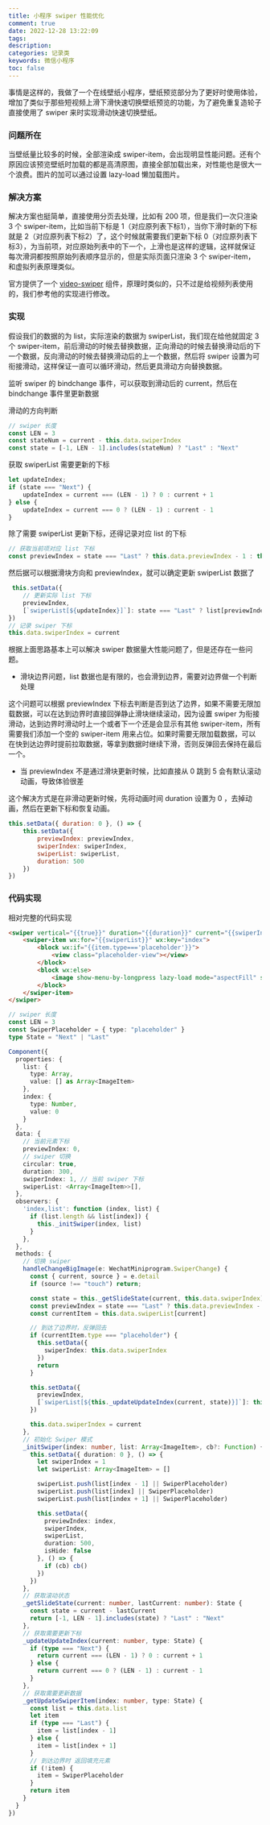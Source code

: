 ```yaml
---
title: 小程序 swiper 性能优化
comment: true
date: 2022-12-28 13:22:09
tags:
description:
categories: 记录类
keywords: 微信小程序
toc: false
---
```

事情是这样的，我做了一个在线壁纸小程序，壁纸预览部分为了更好时使用体验，增加了类似于那些短视频上滑下滑快速切换壁纸预览的功能，为了避免重复造轮子直接使用了 swiper 来时实现滑动快速切换壁纸。
<!-- more -->

### 问题所在

当壁纸量比较多的时候，全部渲染成 swiper-item，会出现明显性能问题。还有个原因应该预览壁纸时加载的都是高清原图，直接全部加载出来，对性能也是很大一个浪费。图片的加可以通过设置 lazy-load 懒加载图片。

### 解决方案

解决方案也挺简单，直接使用分页去处理，比如有 200 项，但是我们一次只渲染 3 个 swiper-item，比如当前下标是 1（对应原列表下标1），当你下滑时新的下标就是 2（对应原列表下标2）了，这个时候就需要我们更新下标 0（对应原列表下标3），为当前项，对应原始列表中的下一个，上滑也是这样的逻辑，这样就保证每次滑洞都按照原始列表顺序显示的，但是实际页面只渲染 3 个 swiper-item，和虚拟列表原理类似。


官方提供了一个 [video-swiper](https://developers.weixin.qq.com/miniprogram/dev/platform-capabilities/extended/component-plus/video-swiper.html) 组件，原理时类似的，只不过是给视频列表使用的，我们参考他的实现进行修改。

### 实现
假设我们的数据的为 list，实际渲染的数据为 swiperList，我们现在给他就固定 3 个 swiper-item，前后滑动的时候去替换数据，正向滑动的时候去替换滑动后的下一个数据，反向滑动的时候去替换滑动后的上一个数据，然后将 swiper 设置为可衔接滑动，这样保证一直可以循环滑动，然后更具滑动方向替换数据。

监听 swiper 的 bindchange 事件，可以获取到滑动后的 current，然后在 bindchange 事件里更新数据

滑动的方向判断

``` js 
// swiper 长度
const LEN = 3
const stateNum = current - this.data.swiperIndex
const state = [-1, LEN - 1].includes(stateNum) ? "Last" : "Next"
```

获取 swiperList 需要更新的下标

``` js
let updateIndex;
if (state === "Next") {
    updateIndex = current === (LEN - 1) ? 0 : current + 1
} else {
    updateIndex = current === 0 ? (LEN - 1) : current - 1
}
```

除了需要 swiperList 更新下标，还得记录对应 list 的下标

``` js
// 获取当前项对应 list 下标
const previewIndex = state === "Last" ? this.data.previewIndex - 1 : this.data.previewIndex + 1
```

然后据可以根据滑块方向和 previewIndex，就可以确定更新 swiperList 数据了

``` js
 this.setData({
    // 更新实际 list 下标
    previewIndex, 
    [`swiperList[${updateIndex}]`]: state === "Last" ? list[previewIndex - 1] : list[previewIndex + 1] 
})
// 记录 swiper 下标
this.data.swiperIndex = current
```

根据上面思路基本上可以解决 swiper 数据量大性能问题了，但是还存在一些问题。

- 滑块边界问题，list 数据也是有限的，也会滑到边界，需要对边界做一个判断处理
    
这个问题可以根据 previewIndex 下标去判断是否到达了边界，如果不需要无限加载数据，可以在达到边界时直接回弹静止滑块继续滚动，因为设置 swiper 为衔接滑动，达到边界时滑动时上一个或者下一个还是会显示有其他 swiper-item，所有需要我们添加一个空的 swiper-item 用来占位。如果时需要无限加载数据，可以在快到达边界时提前拉取数据，等拿到数据时继续下滑，否则反弹回去保持在最后一个。

- 当 previewIndex 不是通过滑块更新时候，比如直接从 0 跳到 5 会有默认滚动动画，导致体验很差

这个解决方式是在非滑动更新时候，先将动画时间 duration 设置为 0 ，去掉动画，然后在更新下标和恢复动画。

``` js
this.setData({ duration: 0 }, () => {
    this.setData({
        previewIndex: previewIndex,
        swiperIndex: swiperIndex,
        swiperList: swiperList,
        duration: 500
    })
})
```

### 代码实现

相对完整的代码实现

``` html
<swiper vertical="{{true}}" duration="{{duration}}" current="{{swiperIndex}}" circular="{{circular}}" bindchange="handleChangeBigImage">
    <swiper-item wx:for="{{swiperList}}" wx:key="index">
        <block wx:if="{{item.type==='placeholder'}}">
            <view class="placeholder-view"></view>
        </block>
        <block wx:else>
            <image show-menu-by-longpress lazy-load mode="aspectFill" src="{{item.path}}"></image>
        </block>
    </swiper-item>
</swiper>
```

``` ts
// swiper 长度
const LEN = 3
const SwiperPlaceholder = { type: "placeholder" }
type State = "Next" | "Last"

Component({
  properties: {
    list: {
      type: Array,
      value: [] as Array<ImageItem>
    },
    index: {
      type: Number,
      value: 0
    }
  },
  data: {
    // 当前元素下标
    previewIndex: 0,
    // swiper 切换
    circular: true,
    duration: 300,
    swiperIndex: 1, // 当前 swiper 下标
    swiperList: <Array<ImageItem>>[],
  },
  observers: {
    'index,list': function (index, list) {
      if (list.length && list[index]) {
        this._initSwiper(index, list)
      }
    },
  },
  methods: {
    // 切换 swiper
    handleChangeBigImage(e: WechatMiniprogram.SwiperChange) {
      const { current, source } = e.detail
      if (source !== "touch") return;

      const state = this._getSlideState(current, this.data.swiperIndex)
      const previewIndex = state === "Last" ? this.data.previewIndex - 1 : this.data.previewIndex + 1
      const currentItem = this.data.swiperList[current]

      // 到达了边界时，反弹回去
      if (currentItem.type === "placeholder") {
        this.setData({
          swiperIndex: this.data.swiperIndex
        })
        return
      }

      this.setData({
        previewIndex,
        [`swiperList[${this._updateUpdateIndex(current, state)}]`]: this._getUpdateSwiperItem(previewIndex, state),
      })

      this.data.swiperIndex = current
    },
    // 初始化 Swiper 模式
    _initSwiper(index: number, list: Array<ImageItem>, cb?: Function) {
      this.setData({ duration: 0 }, () => {
        let swiperIndex = 1
        let swiperList: Array<ImageItem> = []

        swiperList.push(list[index - 1] || SwiperPlaceholder)
        swiperList.push(list[index] || SwiperPlaceholder)
        swiperList.push(list[index + 1] || SwiperPlaceholder)

        this.setData({
          previewIndex: index,
          swiperIndex,
          swiperList,
          duration: 500,
          isHide: false
        }, () => {
          if (cb) cb()
        })
      })
    },
    // 获取滚动状态
    _getSlideState(current: number, lastCurrent: number): State {
      const state = current - lastCurrent
      return [-1, LEN - 1].includes(state) ? "Last" : "Next"
    },
    // 获取需要更新下标
    _updateUpdateIndex(current: number, type: State) {
      if (type === "Next") {
        return current === (LEN - 1) ? 0 : current + 1
      } else {
        return current === 0 ? (LEN - 1) : current - 1
      }
    },
    // 获取需要更新数据
    _getUpdateSwiperItem(index: number, type: State) {
      const list = this.data.list
      let item
      if (type === "Last") {
        item = list[index - 1]
      } else {
        item = list[index + 1]
      }
      // 到达边界时 返回填充元素
      if (!item) {
        item = SwiperPlaceholder
      }
      return item
    }
  }
})
```